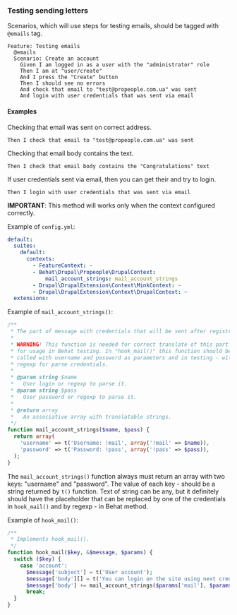 ### Testing sending letters

Scenarios, which will use steps for testing emails, should be tagged with `@emails` tag.

```gherkin
Feature: Testing emails
  @emails
  Scenario: Create an account
    Given I am logged in as a user with the "administrator" role
    Then I am at "user/create"
    And I press the "Create" button
    Then I should see no errors
    And check that email to "test@propeople.com.ua" was sent
    And login with user credentials that was sent via email
```

#### Examples

Checking that email was sent on correct address.

```gherkin
Then I check that email to "test@propeople.com.ua" was sent
```

Checking that email body contains the text.

```gherkin
Then I check that email body contains the "Congratulations" text
```

If user credentials sent via email, then you can get their and try to login.

```gherkin
Then I login with user credentials that was sent via email
```

**IMPORTANT**: This method will works only when the context configured correctly.

Example of `config.yml`:
```yml
default:
  suites:
    default:
      contexts:
        - FeatureContext: ~
        - Behat\Drupal\Propeople\DrupalContext:
            mail_account_strings: mail_account_strings
        - Drupal\DrupalExtension\Context\MinkContext: ~
        - Drupal\DrupalExtension\Context\DrupalContext: ~
  extensions:
```

Example of `mail_account_strings()`:
```php
/**
 * The part of message with credentials that will be sent after registration.
 *
 * WARNING! This function is needed for correct translate of this part and
 * for usage in Behat testing. In "hook_mail()" this function should be
 * called with username and password as parameters and in testing - with
 * regexp for parse credentials.
 *
 * @param string $name
 *   User login or regexp to parse it.
 * @param string $pass
 *   User password or regexp to parse it.
 *
 * @return array
 *   An associative array with translatable strings.
 */
function mail_account_strings($name, $pass) {
  return array(
    'username' => t('Username: !mail', array('!mail' => $name)),
    'password' => t('Password: !pass', array('!pass' => $pass)),
  );
}
```

The `mail_account_strings()` function always must return an array with two keys: "username" and "password". The value of each key - should be a string returned by `t()` function. Text of string can be any, but it definitely should have the placeholder that can be replaced by one of the credentials in `hook_mail()` and by regexp - in Behat method.

Example of `hook_mail()`:
```php
/**
 * Implements hook_mail().
 */
function hook_mail($key, &$message, $params) {
  switch ($key) {
    case 'account':
      $message['subject'] = t('User account');
      $message['body'][] = t('You can login on the site using next credentials:');
      $message['body'] += mail_account_strings($params['mail'], $params['pass']);
      break;
  }
}
```


